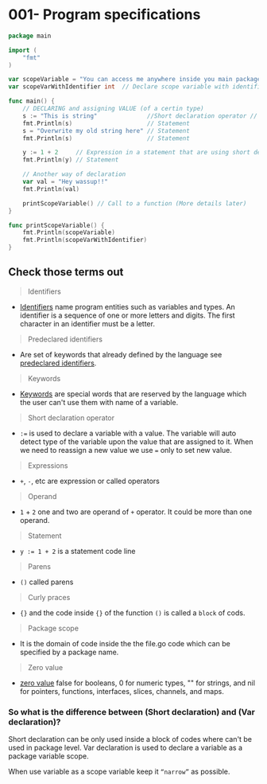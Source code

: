 # 001- Program specifications

```go
package main

import (
	"fmt"
)

var scopeVariable = "You can access me anywhere inside you main package" // Declare and assign initialization value.
var scopeVarWithIdentifier int	// Declare scope variable with identifier that has ZERO VALUE.

func main() {
	// DECLARING and assigning VALUE (of a certin type)
	s := "This is string"              //Short declaration operator	// Statement
	fmt.Println(s)                     // Statement
	s = "Overwrite my old string here" // Statement
	fmt.Println(s)                     // Statement

	y := 1 + 2     // Expression in a statement that are using short declaration operator.
	fmt.Println(y) // Statement

	// Another way of declaration
	var val = "Hey wassup!!"
	fmt.Println(val)

	printScopeVariable() // Call to a function (More details later)
}

func printScopeVariable() {
	fmt.Println(scopeVariable)
	fmt.Println(scopeVarWithIdentifier)
}
```

## Check those terms out

> Identifiers
- [Identifiers](https://golang.org/ref/spec#Identifiers) name program entities such as variables and types. An identifier is a sequence of one or more letters and digits. The first character in an identifier must be a letter.

> Predeclared identifiers
- Are set of keywords that already defined by the language see [predeclared identifiers](https://golang.org/ref/spec#Predeclared_identifiers).

> Keywords
- [Keywords](https://golang.org/ref/spec#Keywords) are special words that are reserved by the language which the user can't use them with name of a variable.

> Short declaration operator
- `:=` is used to declare a variable with a value. The variable will auto detect type of the variable upon the value that are assigned to it. When we need to reassign a new value we use `=` only to set new value.

> Expressions
- `+`, `-`, etc are expression or called operators

> Operand
- `1` + `2` one and two are operand of `+` operator. It could be more than one operand.

> Statement
- `y := 1 + 2` is a statement code line

> Parens
- `()` called parens

> Curly praces
- `{}` and the code inside `{}` of the function `()` is called a `block` of cods.

> Package scope
- It is the domain of code inside the the file.go code which can be specified by a package name.

> Zero value
- [zero value](https://golang.org/ref/spec#The_zero_value) false for booleans, 0 for numeric types, "" for strings, and nil for pointers, functions, interfaces, slices, channels, and maps.

### So what is the difference between (Short declaration) and (Var declaration)?

Short declaration can be only used inside a block of codes where can't be used in package level.
Var declaration is used to declare a variable as a package variable scope.

When use variable as a scope variable keep it `“narrow”` as possible.